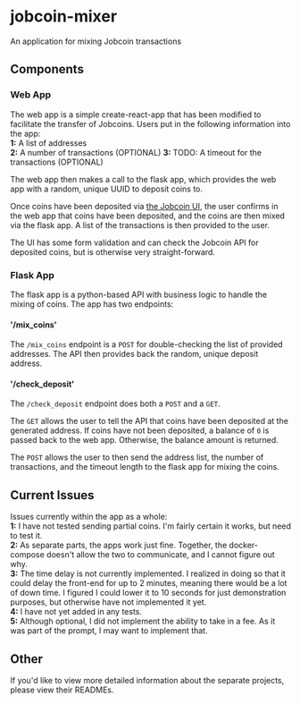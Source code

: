 # jobcoin-mixer
An application for mixing Jobcoin transactions

## Components

### Web App
The web app is a simple create-react-app that has been modified to facilitate the transfer of Jobcoins.
Users put in the following information into the app:     
**1:** A list of addresses     
**2:** A number of transactions (OPTIONAL)
**3:** TODO: A timeout for the transactions (OPTIONAL)

The web app then makes a call to the flask app, which provides the web app with a random, unique UUID to deposit coins to.

Once coins have been deposited via [the Jobcoin UI](https://jobcoin.gemini.com/headache-joyfully), the user confirms in the web app that coins have been deposited, and the coins are then mixed via the flask app. A list of the transactions is then provided to the user.

The UI has some form validation and can check the Jobcoin API for deposited coins, but is otherwise very straight-forward.

### Flask App
The flask app is a python-based API with business logic to handle the mixing of coins.
The app has two endpoints:

#### '/mix_coins'
The `/mix_coins` endpoint is a `POST` for double-checking the list of provided addresses. The API then provides back the random, unique deposit address.

#### '/check_deposit'
The `/check_deposit` endpoint does both a `POST` and a `GET`.

The `GET` allows the user to tell the API that coins have been deposited at the generated address. If coins have not been deposited, a balance of `0` is passed back to the web app. Otherwise, the balance amount is returned. 

The `POST` allows the user to then send the address list, the number of transactions, and the timeout length to the flask app for mixing the coins.

## Current Issues
Issues currently within the app as a whole:      
**1:** I have not tested sending partial coins. I'm fairly certain it works, but need to test it.    
**2:** As separate parts, the apps work just fine. Together, the docker-compose doesn't allow the two to communicate, and I cannot figure out why.       
**3:** The time delay is not currently implemented. I realized in doing so that it could delay the front-end for up to 2 minutes, meaning there would be a lot of down time. I figured I could lower it to 10 seconds for just demonstration purposes, but otherwise have not implemented it yet.        
**4:** I have not yet added in any tests.     
**5:** Although optional, I did not implement the ability to take in a fee. As it was part of the prompt, I may want to implement that. 

## Other
If you'd like to view more detailed information about the separate projects, please view their READMEs. 